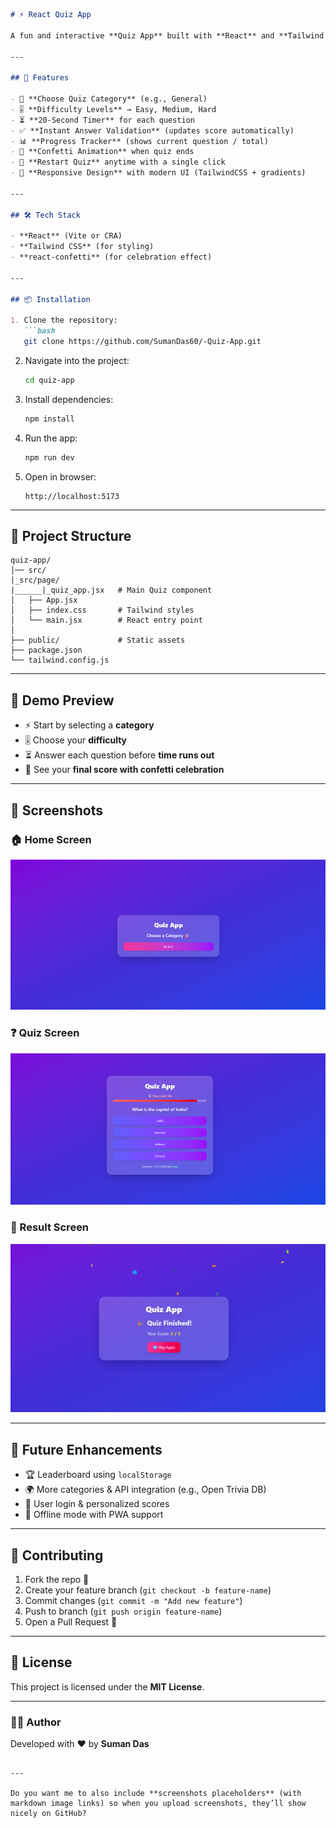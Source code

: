 ````markdown
# ⚡ React Quiz App

A fun and interactive **Quiz App** built with **React** and **Tailwind CSS**, featuring categories, difficulty levels, timers, scoring, and a confetti celebration at the end 🎊.

---

## 🚀 Features

- 🎯 **Choose Quiz Category** (e.g., General)
- 🎚️ **Difficulty Levels** → Easy, Medium, Hard
- ⏳ **20-Second Timer** for each question
- ✅ **Instant Answer Validation** (updates score automatically)
- 📊 **Progress Tracker** (shows current question / total)
- 🎉 **Confetti Animation** when quiz ends
- 🔁 **Restart Quiz** anytime with a single click
- 📱 **Responsive Design** with modern UI (TailwindCSS + gradients)

---

## 🛠️ Tech Stack

- **React** (Vite or CRA)
- **Tailwind CSS** (for styling)
- **react-confetti** (for celebration effect)

---

## 📦 Installation

1. Clone the repository:
   ```bash
   git clone https://github.com/SumanDas60/-Quiz-App.git
````

2. Navigate into the project:

   ```bash
   cd quiz-app
   ```

3. Install dependencies:

   ```bash
   npm install
   ```

4. Run the app:

   ```bash
   npm run dev
   ```

5. Open in browser:

   ```
   http://localhost:5173
   ```

---

## 📂 Project Structure

```
quiz-app/
│── src/
|_src/page/
|______|_quiz_app.jsx   # Main Quiz component
│   ├── App.jsx        
│   ├── index.css       # Tailwind styles
│   └── main.jsx        # React entry point
│
├── public/             # Static assets
├── package.json
└── tailwind.config.js
```

---

## 🎉 Demo Preview

* ⚡ Start by selecting a **category**
* 🎚️ Choose your **difficulty**
* ⏳ Answer each question before **time runs out**
* 🎊 See your **final score with confetti celebration**

---

## 📸 Screenshots

### 🏠 Home Screen

![Choose category and difficulty.](https://github.com/SumanDas60/-Quiz-App/blob/13ef0ef936f6c7186c6ca2862818b174d668f0f1/Screenshot%202025-09-19%20203747.png) 

### ❓ Quiz Screen

![Questions with a timer and options.](https://github.com/SumanDas60/-Quiz-App/blob/13ef0ef936f6c7186c6ca2862818b174d668f0f1/Screenshot%202025-09-19%20203857.png) 

### 🎊 Result Screen

![Final score + confetti celebration.](https://github.com/SumanDas60/-Quiz-App/blob/13ef0ef936f6c7186c6ca2862818b174d668f0f1/Screenshot%202025-09-19%20204004.png) 

---

## 🔮 Future Enhancements

* 🏆 Leaderboard using `localStorage`
* 🌍 More categories & API integration (e.g., Open Trivia DB)
* 👤 User login & personalized scores
* 📱 Offline mode with PWA support

---

## 🤝 Contributing

1. Fork the repo 🍴
2. Create your feature branch (`git checkout -b feature-name`)
3. Commit changes (`git commit -m "Add new feature"`)
4. Push to branch (`git push origin feature-name`)
5. Open a Pull Request 🚀

---

## 📜 License

This project is licensed under the **MIT License**.

---

### 👨‍💻 Author

Developed with ❤️ by **Suman Das**

```

---

Do you want me to also include **screenshots placeholders** (with markdown image links) so when you upload screenshots, they’ll show nicely on GitHub?
```
